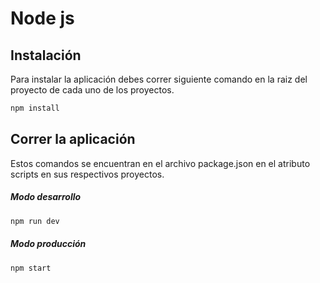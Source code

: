 # Node js
## Instalación

Para instalar la aplicación debes correr siguiente comando en la raiz del proyecto de cada uno de los proyectos.

```bash
npm install
```

## Correr la aplicación
Estos comandos se encuentran en el archivo package.json en el atributo scripts en sus respectivos proyectos.

##### Modo desarrollo
```python
npm run dev
```

##### Modo producción
```python
npm start
```